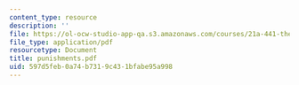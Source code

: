 ```yaml
---
content_type: resource
description: ''
file: https://ol-ocw-studio-app-qa.s3.amazonaws.com/courses/21a-441-the-conquest-of-america-spring-2004/597d5feb0a74b7319c431bfabe95a998_punishments.pdf
file_type: application/pdf
resourcetype: Document
title: punishments.pdf
uid: 597d5feb-0a74-b731-9c43-1bfabe95a998
---
```

